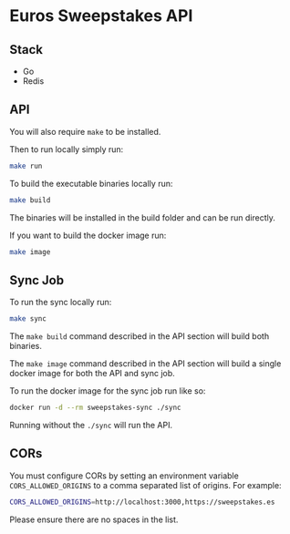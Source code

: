 # Euros Sweepstakes API


## Stack

- Go
- Redis

## API
You will also require `make` to be installed.

Then to run locally simply run:

```bash
make run
```

To build the executable binaries locally run:

```bash
make build
```
The binaries will be installed in the build folder and can be run directly.

If you want to build the docker image run:
    
```bash
make image
```

## Sync Job
To run the sync locally run:

```bash
make sync
```

The `make build` command described in the API section will build both binaries.

The `make image` command described in the API section will build a single docker image for both the API and sync job.

To run the docker image for the sync job run like so:

```bash
docker run -d --rm sweepstakes-sync ./sync
```

Running without the `./sync` will run the API.

## CORs
You must configure CORs by setting an environment variable `CORS_ALLOWED_ORIGINS` to a comma separated list of origins. For example:

```bash
CORS_ALLOWED_ORIGINS=http://localhost:3000,https://sweepstakes.es
```

Please ensure there are no spaces in the list.